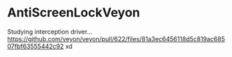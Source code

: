 # AntiScreenLockVeyon
Studying interception driver...
https://github.com/veyon/veyon/pull/622/files/81a3ec6456118d5c819ac68507fbf63555442c92 xd

